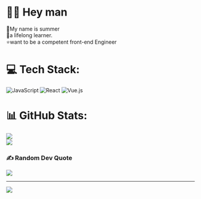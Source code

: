 # 🧑‍💻 Hey man

👧My name is summer<br>
🥇a lifelong learner. <br>
⭐want to be a competent front-end Engineer


# 💻 Tech Stack:
![JavaScript](https://img.shields.io/badge/javascript-%23323330.svg?style=for-the-badge&logo=javascript&logoColor=%23F7DF1E) ![React](https://img.shields.io/badge/react-%2320232a.svg?style=for-the-badge&logo=react&logoColor=%2361DAFB) ![Vue.js](https://img.shields.io/badge/vuejs-%2335495e.svg?style=for-the-badge&logo=vuedotjs&logoColor=%234FC08D)
# 📊 GitHub Stats:
![](https://github-readme-stats.vercel.app/api?username=summer-like-coding&theme=radical&hide_border=true&include_all_commits=false&count_private=false)<br/>
![](https://github-readme-streak-stats.herokuapp.com/?user=summer-like-coding&theme=radical&hide_border=true)<br/>

### ✍️ Random Dev Quote
![](https://quotes-github-readme.vercel.app/api?type=horizontal&theme=radical)

---
[![](https://visitcount.itsvg.in/api?id=summer-like-coding&label=studying&color=0&icon=0&pretty=true)](https://visitcount.itsvg.in)

